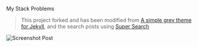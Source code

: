 My Stack Problems

> This project forked and has been modified from [A simple grey theme for Jekyll](https://github.com/liamsymonds/simplygrey-jekyll), and the search posts using [Super Search](https://github.com/chinchang/super-search)

![Screenshot Post](https://raw.githubusercontent.com/agusmakmun/agusmakmun.github.io/master/img/screenshot-post.png  "Screenshot Post")
